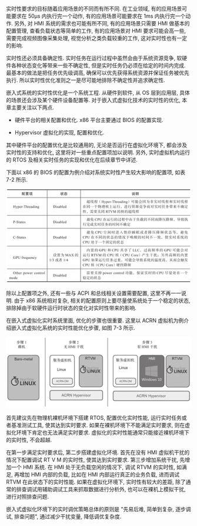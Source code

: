 
实时性要求的目标随着应用场景的不同而有所不同. 在工业领域, 有的应用场景可能要求在 50μs 内执行完一个动作, 有的应用场景可能要求在 1ms 内执行完一个动作. 另外, 对 HMI 系统的需求也可能有所不同, 有的应用场景只需要 HMI 做基本的配置管理, 查看负载状态等简单的工作, 有的应用场景对 HMI 要求可能会高一些, 需要完成视频图像采集处理, 视觉分析之类负载较重的工作, 这对实时性也有一定的影响.

实时性还必须具备确定性. 实时任务在运行过程中虽然会由于系统资源竞争, 软硬件各种状态变化等带来一些不确定性, 但是实时任务仍必须在给定的时间内完成. 最基本的做法是把任务优先级调高, 确保可以优先获得系统资源并保证任务被优先执行. 所以实时性优化准则之一是尽可能地排除不确定性并追求确定性.

嵌入式系统的实时性优化是一个系统工程. 从硬件到软件, 从 OS 层到应用层, 具体的场景还会涉及某个硬件设备配置等. 对于嵌入式虚拟化技术的实时性的优化, 本章主要关注以下两点.

* 硬件平台的相关配置和优化. x86 平台主要通过 BIOS 的配置实现.

* Hypervisor 虚拟化的实现, 配置和优化.

其中硬件平台的配置优化是比较通用的, 无论是否运行在虚拟化环境下, 都会涉及实时性的支持和优化, 这里将对一些重点配置项加以说明. 另外, 实时虚拟机内运行的 RTOS 及相关实时任务的实现和优化在后续章节中详述.

下面以 x86 的 BIOS 的配置为例介绍对系统实时性产生较大影响的配置项, 如表 7-2 所示.

![2024-10-24-17-23-28.png](./images/2024-10-24-17-23-28.png)

除以上配置项之外, 还有一些与 ACPI 和总线相关设置需要配置, 这里不再一一说明. 由于 x86 系统相对复杂, 相关的配置原则上要尽量使系统处于一个稳定的状态, 排除掉由于软硬件运行时状态的变化对实时性带来的影响.

在嵌入式虚拟化实时系统里面, 优化的步骤也很重要. 这里以 ACRN 虚拟机为例介绍嵌入式虚拟化系统的实时性能优化步骤, 如图 7-3 所示.

![2024-10-24-17-23-35.png](./images/2024-10-24-17-23-35.png)

首先建议先在物理机裸机环境下搭建 RTOS, 配置优化实时性能, 运行实时任务或者基准测试工具, 使其达到实时要求. 如果在裸机环境下不能满足实时要求, 则在虚拟化环境下肯定也无法满足实时要求. 虚拟化的实时性能通常只能接近裸机环境下的实时性, 不会超越.

在第一步满足实时要求后, 第二步搭建虚拟化环境. 首先在没有 HMI 虚拟机干扰的情况下配置调试 RT V M 的实时性, 使其达到实时要求. 第三步增加系统干扰, 先增加一个 HMI 系统. 在 HMI 处于无负载空闲的情况下, 调试 RTVM 的实时性, 如满足, 再增加 HMI 内部的负载, 比如在 HMI 内部运行真正的业务负载, 进而调试 RTVM 在此状态下的实时性能. 如果在虚拟化环境下, 实时性有较大的差距, 除了通常的排查调试用辅助调试工具来抓取数据进行分析外, 也可以在裸机上模拟干扰, 进行对照排查问题.

嵌入式虚拟化环境下的实时调优策略总体的原则是 "先易后难, 简单到复杂, 逐步调试, 排查问题"​, 通过减少干扰变量, 降低调优复杂度.